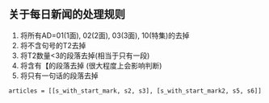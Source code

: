 ## 关于每日新闻的处理规则

1. 将所有AD=01(1面), 02(2面), 03(3面), 10(特集)的去掉
2. 将不含句号的T2去掉
3. 将T2数量<3的段落去掉(相当于只有一段)
4. 将含有【的段落去掉 (很大程度上会影响判断)
5. 将只有一句话的段落去掉

```
articles = [[s_with_start_mark, s2, s3], [s_with_start_mark2, s5, s6]]
```
